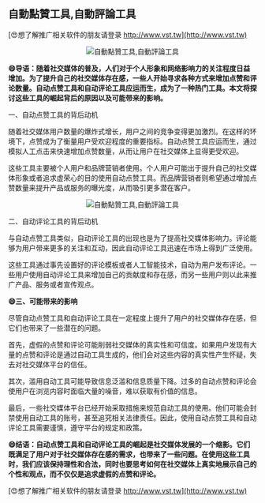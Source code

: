 ## **自動點贊工具,自動評論工具**

[😍想了解推广相关软件的朋友请登录 http://www.vst.tw](http://www.vst.tw)

 <center><img src="https://vst.tw/MP4/tuiguang/png/1.png" alt="自動點贊工具,自動評論工具"></center>

**😄导语：随着社交媒体的普及，人们对于个人形象和网络影响力的关注程度日益增加。为了提升自己的社交媒体存在感，一些人开始寻求各种方式来增加点赞和评论数量。自动点赞工具和自动评论工具应运而生，成为了一种热门工具。本文将探讨这些工具的崛起背后的原因以及可能带来的影响。**

一、自动点赞工具的背后动机

随着社交媒体用户数量的爆炸式增长，用户之间的竞争变得更加激烈。在这样的环境下，点赞成为了衡量用户受欢迎程度的重要指标。自动点赞工具应运而生，通过模拟人工点击来快速增加点赞数量，从而让用户在社交媒体上显得更受欢迎。

这些工具主要被个人用户和品牌营销者使用。个人用户可能出于提升自己的社交媒体形象或者追求虚荣心的目的使用自动点赞工具。而品牌营销者则希望通过增加点赞数量来提升产品或服务的曝光度，从而吸引更多潜在客户。

 <center><img src="https://vst.tw/MP4/tuiguang/png/5.png" alt="自動點贊工具,自動評論工具"></center>

二、自动评论工具的背后动机

与自动点赞工具类似，自动评论工具的出现也是为了提高社交媒体影响力。评论能够为用户带来更多的关注和互动，因此自动评论工具迅速在市场上得到广泛使用。

这些工具通过事先设置好的评论模板或者人工智能技术，自动为用户发布评论。一些用户使用自动评论工具来增加自己的贡献度和存在感，而另一些用户则以此来推广产品、服务或者宣传观点。

**😄三、可能带来的影响**

尽管自动点赞工具和自动评论工具在一定程度上提升了用户的社交媒体存在感，但它们也带来了一些潜在的问题。

首先，虚假的点赞和评论可能削弱社交媒体的真实性和可信度。如果用户发现有大量的点赞和评论是通过自动工具生成的，他们会对这些内容的真实性产生怀疑，失去对社交媒体平台的信任。

其次，滥用自动工具可能导致信息泛滥和信息质量下降。过多的自动点赞和评论会使用户在浏览内容时面临大量的噪音，难以获取有价值的信息。

最后，一些社交媒体平台已经开始采取措施来规范自动工具的使用。他们可能会封禁使用自动工具的账号，甚至追究相关法律责任。因此，使用自动点赞工具和自动评论工具需要谨慎，遵守平台的规定和政策。

**😄结语：自动点赞工具和自动评论工具的崛起是社交媒体发展的一个缩影。它们既满足了用户对于社交媒体存在感的需求，也带来了一些问题。在使用这些工具时，我们应该保持理性和合法，同时也要思考如何在社交媒体上真实地展示自己的个性和观点，而不仅仅是追求虚假的点赞和评论。**

[😍想了解推广相关软件的朋友请登录 http://www.vst.tw](http://www.vst.tw)



